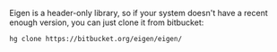 
Eigen is a header-only library, so if your system doesn't have a recent enough version, you can just clone it from bitbucket:

``` Shell
hg clone https://bitbucket.org/eigen/eigen/
```
